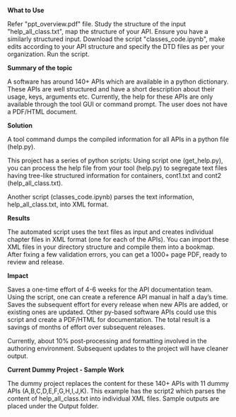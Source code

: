 **What to Use**

Refer "ppt_overview.pdf" file. Study the structure of the input "help_all_class.txt", map the structure of your API. Ensure you have a similarly structured input. Download the script "classes_code.ipynb", make edits according to your API structure and specify the DTD files as per your organization. Run the script.

**Summary of the topic** 

A software has around 140+ APIs which are available in a python dictionary. These APIs are well structured and have a short description about their usage, keys, arguments etc. Currently, the help for these APIs are only available through the tool GUI or command prompt. The user does not have a PDF/HTML document. 

**Solution**

A tool command dumps the compiled information for all APIs in a python file (help.py). 

This project has a series of python scripts:
Using script one (get_help.py), you can process the help file from your tool (help.py) to segregate text files having tree-like structured information for containers, cont1.txt and cont2 (help_all_class.txt). 

Another script (classes_code.ipynb) parses the text information, help_all_class.txt, into XML format. 

**Results** 

The automated script uses the text files as input and creates individual chapter files in XML format (one for each of the APIs). 
You can import these XML files in your directory structure and compile them into a bookmap. 
After fixing a few validation errors, you can get a 1000+ page PDF, ready to review and release.

**Impact** 

Saves a one-time effort of 4-6 weeks for the API documentation team. Using the script, one can create a reference API manual in half a day’s time.
Saves the subsequent effort for every release when new APIs are added, or existing ones are updated. 
Other py-based software APIs could use this script and create a PDF/HTML for documentation. The total result is a savings of months of effort over subsequent releases. 

Currently, about 10% post-processing and formatting involved in the authoring environment. Subsequent updates to the project will have cleaner output.

**Current Dummy Project - Sample Work**

The dummy project replaces the content for these 140+ APIs with 11 dummy APIs (A,B,C,D,E,F,G,H,I,J,K). This example has the script2 which parses the content of help_all_class.txt into individual XML files. Sample outputs are placed under the Output folder.
